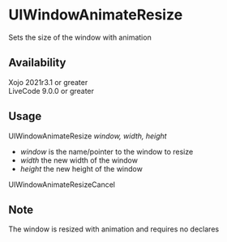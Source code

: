 # UIWindowAnimateResize
 Sets the size of the window with animation

## Availability
 Xojo 2021r3.1 or greater  
 LiveCode 9.0.0 or greater

## Usage
 UIWindowAnimateResize _window, width, height_  
 * _window_ is the name/pointer to the window to resize  
 * _width_ the new width of the window  
 * _height_ the new height of the window  
   
 UIWindowAnimateResizeCancel  
 
## Note
 The window is resized with animation and requires no declares
